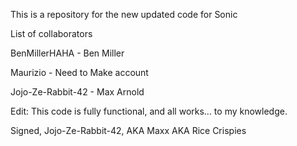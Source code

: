 This is a repository for the new updated code for Sonic

List of collaborators

BenMillerHAHA - Ben Miller

Maurizio - Need to Make account

Jojo-Ze-Rabbit-42 - Max Arnold

Edit: This code is fully functional, and all works... to my knowledge.

Signed, Jojo-Ze-Rabbit-42, AKA Maxx AKA Rice Crispies

